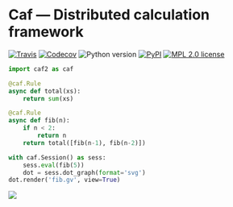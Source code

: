 # Caf — Distributed calculation framework

[![Travis](https://travis-ci.org/azag0/calcfw.svg?branch=master)](https://travis-ci.org/azag0/calcfw)
[![Codecov](https://img.shields.io/codecov/c/github/azag0/calcfw.svg)](https://codecov.io/gh/azag0/calcfw)
![Python version](https://img.shields.io/pypi/pyversions/calcfw.svg)
[![PyPI](https://img.shields.io/pypi/v/calcfw.svg)](https://pypi.org/project/calcfw/)
[![MPL 2.0 license](https://img.shields.io/github/license/azag0/libmbd.svg)](https://github.com/azag0/libmbd/blob/master/LICENSE)

```python
import caf2 as caf

@caf.Rule
async def total(xs):
    return sum(xs)

@caf.Rule
async def fib(n):
    if n < 2:
        return n
    return total([fib(n-1), fib(n-2)])

with caf.Session() as sess:
    sess.eval(fib(5))
    dot = sess.dot_graph(format='svg')
dot.render('fib.gv', view=True)
```

![](https://raw.githubusercontent.com/azag0/calcfw/master/docs/fib.gv.svg?sanitize=true)
